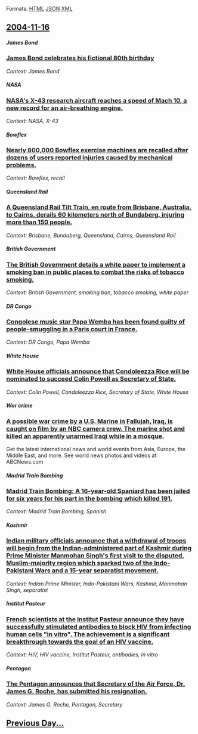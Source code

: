 
Formats: [HTML](2004/11/16/index.html)  [JSON](2004/11/16/index.json)  [XML](2004/11/16/index.xml)  

## [2004-11-16](/news/2004/11/16/index.md)

##### James Bond
### [ James Bond celebrates his fictional 80th birthday ](/news/2004/11/16/james-bond-celebrates-his-fictional-80th-birthday.md)
_Context: James Bond_

##### NASA
### [ NASA's X-43 research aircraft reaches a speed of Mach 10, a new record for an air-breathing engine. ](/news/2004/11/16/nasa-s-x-43-research-aircraft-reaches-a-speed-of-mach-10-a-new-record-for-an-air-breathing-engine.md)
_Context: NASA, X-43_

##### Bowflex
### [ Nearly 800,000 Bowflex exercise machines are recalled after dozens of users reported injuries caused by mechanical problems. ](/news/2004/11/16/nearly-800-000-bowflex-exercise-machines-are-recalled-after-dozens-of-users-reported-injuries-caused-by-mechanical-problems.md)
_Context: Bowflex, recall_

##### Queensland Rail
### [ A Queensland Rail Tilt Train, en route from Brisbane, Australia, to Cairns, derails 60 kilometers north of Bundaberg, injuring more than 150 people. ](/news/2004/11/16/a-queensland-rail-tilt-train-en-route-from-brisbane-australia-to-cairns-derails-60-kilometers-north-of-bundaberg-injuring-more-than-15.md)
_Context: Brisbane, Bundaberg, Queensland, Cairns, Queensland Rail_

##### British Government
### [ The British Government details a white paper to implement a smoking ban in public places to combat the risks of tobacco smoking. ](/news/2004/11/16/the-british-government-details-a-white-paper-to-implement-a-smoking-ban-in-public-places-to-combat-the-risks-of-tobacco-smoking.md)
_Context: British Government, smoking ban, tobacco smoking, white paper_

##### DR Congo
### [ Congolese music star Papa Wemba has been found guilty of people-smuggling in a Paris court in France. ](/news/2004/11/16/congolese-music-star-papa-wemba-has-been-found-guilty-of-people-smuggling-in-a-paris-court-in-france.md)
_Context: DR Congo, Papa Wemba_

##### White House
### [ White House officials announce that Condoleezza Rice will be nominated to succeed Colin Powell as Secretary of State. ](/news/2004/11/16/white-house-officials-announce-that-condoleezza-rice-will-be-nominated-to-succeed-colin-powell-as-secretary-of-state.md)
_Context: Colin Powell, Condoleezza Rice, Secretary of State, White House_

##### War crime
### [ A possible war crime by a U.S. Marine in Fallujah, Iraq, is caught on film by an NBC camera crew. The marine shot and killed an apparently unarmed Iraqi while in a mosque. ](/news/2004/11/16/a-possible-war-crime-by-a-u-s-marine-in-fallujah-iraq-is-caught-on-film-by-an-nbc-camera-crew-the-marine-shot-and-killed-an-apparently.md)
Get the latest international news and world events from Asia, Europe, the Middle East, and more. See world news photos and videos at ABCNews.com

##### Madrid Train Bombing
### [ Madrid Train Bombing: A 16-year-old Spaniard has been jailed for six years for his part in the bombing which killed 191. ](/news/2004/11/16/madrid-train-bombing-a-16-year-old-spaniard-has-been-jailed-for-six-years-for-his-part-in-the-bombing-which-killed-191.md)
_Context: Madrid Train Bombing, Spanish_

##### Kashmir
### [ Indian military officials announce that a withdrawal of troops will begin from the Indian-administered part of Kashmir during Prime Minister Manmohan Singh's first visit to the disputed, Muslim-majority region which sparked two of the Indo-Pakistani Wars and a 15-year separatist movement. ](/news/2004/11/16/indian-military-officials-announce-that-a-withdrawal-of-troops-will-begin-from-the-indian-administered-part-of-kashmir-during-prime-ministe.md)
_Context: Indian Prime Minister, Indo-Pakistani Wars, Kashmir, Manmohan Singh, separatist_

##### Institut Pasteur
### [ French scientists at the Institut Pasteur announce they have successfully stimulated antibodies to block HIV from infecting human cells "in vitro". The achievement is a significant breakthrough towards the goal of an HIV vaccine. ](/news/2004/11/16/french-scientists-at-the-institut-pasteur-announce-they-have-successfully-stimulated-antibodies-to-block-hiv-from-infecting-human-cells-in.md)
_Context: HIV, HIV vaccine, Institut Pasteur, antibodies, in vitro_

##### Pentagon
### [ The Pentagon announces that Secretary of the Air Force, Dr. James G. Roche, has submitted his resignation. ](/news/2004/11/16/the-pentagon-announces-that-secretary-of-the-air-force-dr-james-g-roche-has-submitted-his-resignation.md)
_Context: James G. Roche, Pentagon, Secretary_

## [Previous Day...](/news/2004/11/15/index.md)

